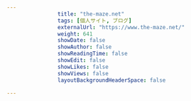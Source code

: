 ```yaml
---
                title: "the-maze.net"
                tags: [個人サイト, ブログ]
                externalUrl: "https://www.the-maze.net/"
                weight: 641
                showDate: false
                showAuthor: false
                showReadingTime: false
                showEdit: false
                showLikes: false
                showViews: false
                layoutBackgroundHeaderSpace: false
                
---
```



